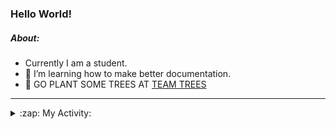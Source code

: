 ### Hello World!

##### About:
- Currently I am a student.
- 🌱 I’m learning how to make better documentation.
- 🌱 GO PLANT SOME TREES AT [TEAM TREES](https://teamtrees.org/)

---
<details>
  <summary>:zap: My Activity:</summary>
  
<!--START_SECTION:waka-->
![Code Time](http://img.shields.io/badge/Code%20Time-1%2C241%20hrs%2011%20mins-blue)

**I'm a Night 🦉** 

```text
🌞 Morning                2017 commits        ███░░░░░░░░░░░░░░░░░░░░░░   10.22 % 
🌆 Daytime                6655 commits        ████████░░░░░░░░░░░░░░░░░   33.72 % 
🌃 Evening                5691 commits        ███████░░░░░░░░░░░░░░░░░░   28.84 % 
🌙 Night                  5371 commits        ███████░░░░░░░░░░░░░░░░░░   27.22 % 
```
📅 **I'm Most Productive on Wednesday** 

```text
Monday                   2728 commits        ███░░░░░░░░░░░░░░░░░░░░░░   13.82 % 
Tuesday                  2705 commits        ███░░░░░░░░░░░░░░░░░░░░░░   13.71 % 
Wednesday                4665 commits        ██████░░░░░░░░░░░░░░░░░░░   23.64 % 
Thursday                 2602 commits        ███░░░░░░░░░░░░░░░░░░░░░░   13.19 % 
Friday                   2099 commits        ███░░░░░░░░░░░░░░░░░░░░░░   10.64 % 
Saturday                 1688 commits        ██░░░░░░░░░░░░░░░░░░░░░░░   08.55 % 
Sunday                   3247 commits        ████░░░░░░░░░░░░░░░░░░░░░   16.45 % 
```


📊 **This Week I Spent My Time On** 

```text
🔥 Editors: 
Android Studio           4 hrs 27 mins       ███████████░░░░░░░░░░░░░░   43.66 % 
IntelliJ                 3 hrs 8 mins        ████████░░░░░░░░░░░░░░░░░   30.87 % 
VS Code                  2 hrs 35 mins       ██████░░░░░░░░░░░░░░░░░░░   25.47 % 

🐱‍💻 Projects: 
java-springboot-projects 3 hrs 8 mins        ████████░░░░░░░░░░░░░░░░░   30.87 % 
py-series                2 hrs 2 mins        █████░░░░░░░░░░░░░░░░░░░░   20.02 % 
swag-store               1 hr 43 mins        ████░░░░░░░░░░░░░░░░░░░░░   16.95 % 
CSE224-Fundamentals-of-An1 hr 4 mins         ███░░░░░░░░░░░░░░░░░░░░░░   10.61 % 
test                     49 mins             ██░░░░░░░░░░░░░░░░░░░░░░░   08.13 % 
```


 Last Updated on 19/10/2023 22:11:09 UTC
<!--END_SECTION:waka-->
</details>
